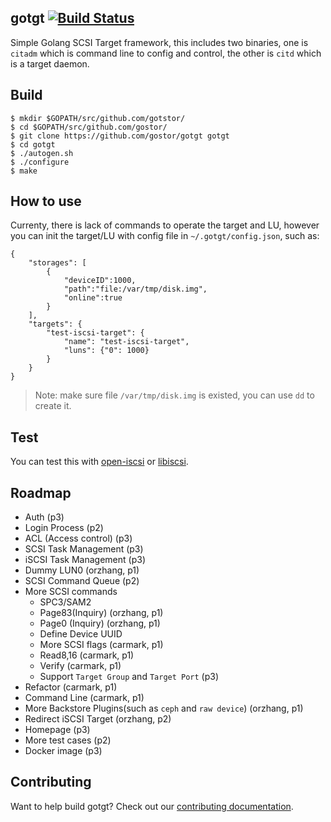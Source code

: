## gotgt [![Build Status](https://travis-ci.org/gostor/gotgt.svg)](https://travis-ci.org/gostor/gotgt)

Simple Golang SCSI Target framework, this includes two binaries, one is `citadm` which is command line to config and control, the other is `citd` which is a target daemon.

## Build

```
$ mkdir $GOPATH/src/github.com/gotstor/
$ cd $GOPATH/src/github.com/gostor/
$ git clone https://github.com/gostor/gotgt gotgt
$ cd gotgt
$ ./autogen.sh
$ ./configure
$ make
```

## How to use

Currenty, there is lack of commands to operate the target and LU, however you can init the target/LU with config file in `~/.gotgt/config.json`, such as:

```
{
    "storages": [
        {
            "deviceID":1000,
            "path":"file:/var/tmp/disk.img",
            "online":true
        }
    ],
    "targets": {
        "test-iscsi-target": {
            "name": "test-iscsi-target",
            "luns": {"0": 1000}
        }
    }
}
```

> Note: make sure file `/var/tmp/disk.img` is existed, you can use `dd` to create it.

## Test

You can test this with [open-iscsi](http://www.open-iscsi.com/) or [libiscsi](https://github.com/gostor/libiscsi).

## Roadmap
* Auth (p3)
* Login Process (p2)
* ACL (Access control) (p3)
* SCSI Task Management (p3)
* iSCSI Task Management (p3)
* Dummy LUN0 (orzhang, p1)
* SCSI Command Queue (p2)
* More SCSI commands
	* SPC3/SAM2
	* Page83(Inquiry) (orzhang, p1)
	* Page0 (Inquiry) (orzhang, p1)
	* Define Device UUID
	* More SCSI flags (carmark, p1)
	* Read8,16 (carmark, p1)
	* Verify (carmark, p1)
	* Support `Target Group` and `Target Port` (p3)
* Refactor (carmark, p1)
* Command Line (carmark, p1)
* More Backstore Plugins(such as `ceph` and `raw device`) (orzhang, p1)
* Redirect iSCSI Target (orzhang, p2)
* Homepage (p3)
* More test cases (p2)
* Docker image (p3)

## Contributing

Want to help build gotgt? Check out our [contributing documentation](./CONTRIBUTING.md).

